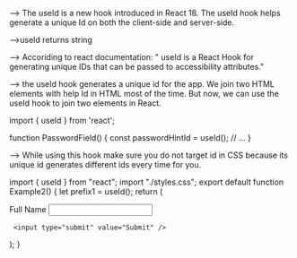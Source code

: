 --> The useId is a new hook introduced in React 18. The useId hook helps generate a unique Id on both the client-side and server-side.

-->useId returns string

--> Accoriding to react documentation: " useId is a React Hook for generating unique IDs that can be passed to accessibility attributes."

--> the useId hook generates a unique id for the app. We join two HTML elements with help Id in HTML most of the time. But now, we can use the useId hook to join two elements in React.

import { useId } from 'react';

function PasswordField() {
  const passwordHintId = useId();
  // ...
}

--> While using this hook make sure you do not target id in CSS because its unique id generates different ids every time for you.

import { useId } from "react";
import "./styles.css";
export default function Example2() {
     let prefix1 = useId();
return (
<div className="card">
    <div>
       <label htmlFor={prefix1 + "-fullName"}>Full Name</label>
       <input type="text" id={prefix1 + "-fullName"} name="Full Name" />  
     </div>
    
     <input type="submit" value="Submit" />
</div>
);
}